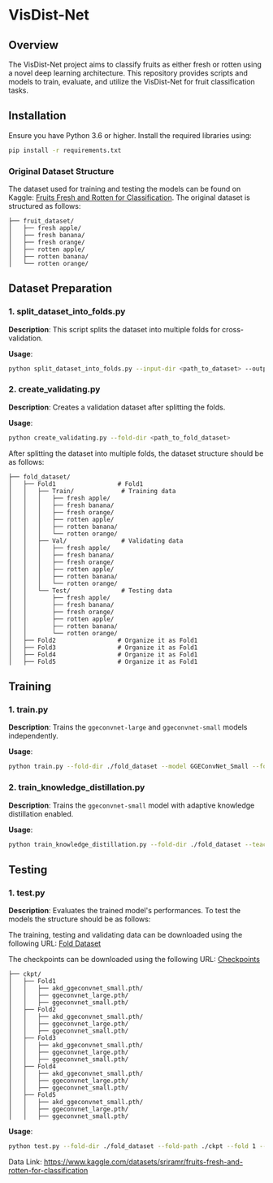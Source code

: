 # VisDist-Net

## Overview

The VisDist-Net project aims to classify fruits as either fresh or rotten using a novel deep learning architecture. This repository provides scripts and models to train, evaluate, and utilize the VisDist-Net for fruit classification tasks.

## Installation

Ensure you have Python 3.6 or higher. Install the required libraries using:

```bash
pip install -r requirements.txt
```

### Original Dataset Structure

The dataset used for training and testing the models can be found on Kaggle: [Fruits Fresh and Rotten for Classification](https://www.kaggle.com/datasets/sriramr/fruits-fresh-and-rotten-for-classification). 
The original dataset is structured as follows:

```plaintext
├── fruit_dataset/
│   ├── fresh apple/        
│   ├── fresh banana/       
│   ├── fresh orange/
│   ├── rotten apple/
│   ├── rotten banana/
│   └── rotten orange/
```

## Dataset Preparation

### 1. split_dataset_into_folds.py

**Description**: This script splits the dataset into multiple folds for cross-validation.

**Usage**: 
```bash
python split_dataset_into_folds.py --input-dir <path_to_dataset> --output-dir <output_directory>
```
### 2. create_validating.py

**Description**: Creates a validation dataset after splitting the folds.

**Usage**: 
```bash
python create_validating.py --fold-dir <path_to_fold_dataset>
```
After splitting the dataset into multiple folds, the dataset structure should be as follows:

```plaintext
├── fold_dataset/
│   ├── Fold1                 # Fold1
│   │   ├── Train/             # Training data
│   │   │   ├── fresh apple/        
│   │   │   ├── fresh banana/       
│   │   │   ├── fresh orange/
│   │   │   ├── rotten apple/
│   │   │   ├── rotten banana/
│   │   │   └── rotten orange/
│   │   ├── Val/               # Validating data
│   │   │   ├── fresh apple/        
│   │   │   ├── fresh banana/       
│   │   │   ├── fresh orange/
│   │   │   ├── rotten apple/
│   │   │   ├── rotten banana/
│   │   │   └── rotten orange/  
│   │   └── Test/              # Testing data
│   │       ├── fresh apple/        
│   │       ├── fresh banana/       
│   │       ├── fresh orange/
│   │       ├── rotten apple/
│   │       ├── rotten banana/
│   │       └── rotten orange/      
│   ├── Fold2                 # Organize it as Fold1
│   ├── Fold3                 # Organize it as Fold1
│   ├── Fold4                 # Organize it as Fold1
│   ├── Fold5                 # Organize it as Fold1
```

## Training

### 1. train.py

**Description**: Trains the `ggeconvnet-large` and `ggeconvnet-small` models independently.

**Usage**: 
```bash
python train.py --fold-dir ./fold_dataset --model GGEConvNet_Small --fold 1 --num-epochs 100 --batch-size 16 --learning-rate 0.001 --output-dir ./ckpt --num-folds 5
```

### 2. train_knowledge_distillation.py

**Description**: Trains the `ggeconvnet-small` model with adaptive knowledge distillation enabled.

**Usage**: 
```bash
python train_knowledge_distillation.py --fold-dir ./fold_dataset --teacher-model-path ./ckpt/Fold1/GGEConvNet_Large/Epoch99_GGEConvNet_Large_0.9000.pth --fold 1 --num-epochs 100 --batch-size 16 --learning-rate 0.001 --output-dir ./ckpt --num-folds 5
```

## Testing

### 1. test.py

**Description**: Evaluates the trained model's performances. To test the models the structure should be as follows: 

The training, testing and validating data can be downloaded using the following URL: [Fold Dataset](https://drive.google.com/file/d/1KPtA88ITmXXn26jYl8xnIt-QN8ySzJt4/view?usp=sharing)

The checkpoints can be downloaded using the following URL: [Checkpoints](https://drive.google.com/file/d/1SppjdjHgpbh7dBBSZY_Ur5gHQaHbOGyf/view?usp=sharing)

```plaintext
├── ckpt/
│   ├── Fold1                 
│   │   ├── akd_ggeconvnet_small.pth/        
│   │   ├── ggeconvnet_large.pth/       
│   │   ├── ggeconvnet_small.pth/
│   ├── Fold2
│   │   ├── akd_ggeconvnet_small.pth/        
│   │   ├── ggeconvnet_large.pth/       
│   │   ├── ggeconvnet_small.pth/                 
│   ├── Fold3
│   │   ├── akd_ggeconvnet_small.pth/        
│   │   ├── ggeconvnet_large.pth/       
│   │   ├── ggeconvnet_small.pth/                 
│   ├── Fold4
│   │   ├── akd_ggeconvnet_small.pth/        
│   │   ├── ggeconvnet_large.pth/       
│   │   ├── ggeconvnet_small.pth/                 
│   ├── Fold5
│   │   ├── akd_ggeconvnet_small.pth/        
│   │   ├── ggeconvnet_large.pth/       
│   │   ├── ggeconvnet_small.pth/                 
```

**Usage**: 
```bash
python test.py --fold-dir ./fold_dataset --fold-path ./ckpt --fold 1 --batch-size 16 --metrics --roc --cm
```



Data Link:
https://www.kaggle.com/datasets/sriramr/fruits-fresh-and-rotten-for-classification
